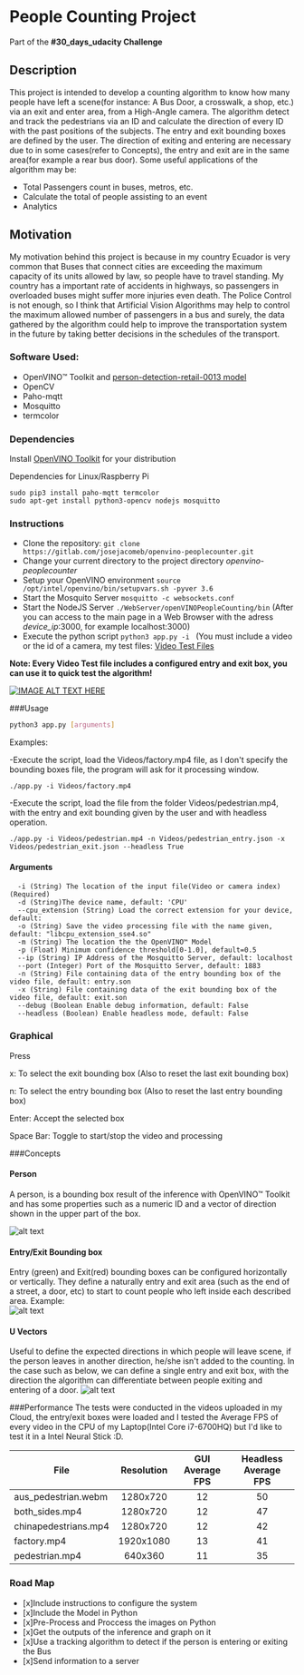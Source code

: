 # People Counting Project

Part of the **#30_days_udacity Challenge**

## Description
This project is intended to develop a counting algorithm to know how many people have left a  scene(for instance: A Bus Door, a crosswalk, a shop, etc.) via an exit and enter area, from a High-Angle camera. The algorithm detect and track the pedestrians via an ID and calculate the direction of every ID with the past positions of the subjects. The entry and exit bounding boxes are defined by the user. The direction of exiting and entering are necessary due to in some cases(refer to Concepts), the entry and exit are in the same area(for example a rear bus door). Some useful applications of the algorithm may be:
- Total Passengers count in buses, metros, etc.
- Calculate the total of people assisting to an event
- Analytics


## Motivation
My motivation behind this project is because in my country Ecuador is very common that Buses that connect cities are exceeding the maximum capacity of its units allowed by law, so people have to travel standing. My country has a important rate of accidents in highways, so passengers in overloaded buses might suffer more injuries even death. The Police Control is not enough, so I think that Artificial Vision Algorithms may help to control the maximum allowed number of passengers in a bus and surely, the data gathered by the algorithm could help to improve the transportation system in the future by taking better decisions in the schedules of the transport.

### Software Used:
- OpenVINO™ Toolkit and  [person-detection-retail-0013 model](https://docs.openvinotoolkit.org/latest/_models_intel_person_detection_retail_0013_description_person_detection_retail_0013.html)
- OpenCV
- Paho-mqtt
- Mosquitto
- termcolor

### Dependencies
Install [OpenVINO Toolkit](https://docs.openvinotoolkit.org/latest/index.html) for your distribution

Dependencies for Linux/Raspberry Pi

```
sudo pip3 install paho-mqtt termcolor
sudo apt-get install python3-opencv nodejs mosquitto
```

### Instructions
- Clone the repository: `git clone https://gitlab.com/josejacomeb/openvino-peoplecounter.git`
- Change your current directory to the project directory *openvino-peoplecounter*
- Setup your OpenVINO environment `source /opt/intel/openvino/bin/setupvars.sh -pyver 3.6`
- Start the Mosquito Server `mosquitto -c websockets.conf`
- Start the NodeJS Server `./WebServer/openVINOPeopleCounting/bin` (After you can access to the main page in a Web Browser with the adress *device_ip*:3000, for example localhost:3000)
- Execute the python script `python3 app.py -i ` (You must include a video or the id of a camera, my test files: [Video Test Files](https://drive.google.com/open?id=1RkcITNEsRpw5I01vvI9t7Pj0hgRV_GZF)

**Note: Every Video Test file includes a configured entry and exit box, you can use it to quick test the algorithm!**

[![IMAGE ALT TEXT HERE](http://img.youtube.com/vi/nNR66ZM1jaU/0.jpg)](https://youtu.be/nNR66ZM1jaU)

###Usage

```sh
python3 app.py [arguments]
```

Examples:

-Execute the script, load the Videos/factory.mp4 file, as I don't specify the bounding boxes file, the program will ask for it processing window.

```
./app.py -i Videos/factory.mp4
```

-Execute the script, load the file from the folder Videos/pedestrian.mp4, with the entry and exit bounding given by the user and with headless operation.

```
./app.py -i Videos/pedestrian.mp4 -n Videos/pedestrian_entry.json -x Videos/pedestrian_exit.json --headless True
```


#### **Arguments**
```
  -i (String) The location of the input file(Video or camera index) (Required)
  -d (String)The device name, default: 'CPU'
  --cpu_extension (String) Load the correct extension for your device, default:
  -o (String) Save the video processing file with the name given, default: "libcpu_extension_sse4.so"
  -m (String) The location the the OpenVINO™ Model
  -p (Float) Minimum confidence threshold[0-1.0], default=0.5
  --ip (String) IP Address of the Mosquitto Server, default: localhost
  --port (Integer) Port of the Mosquitto Server, default: 1883
  -n (String) File containing data of the entry bounding box of the video file, default: entry.son
  -x (String) File containing data of the exit bounding box of the video file, default: exit.son
  --debug (Boolean Enable debug information, default: False
  --headless (Boolean) Enable headless mode, default: False
```
### Graphical
Press

  x: To select the exit bounding box (Also to reset the last exit bounding box)

  n: To select the entry bounding box (Also to reset the last entry bounding box)

  Enter: Accept the selected box

  Space Bar: Toggle to start/stop the video and processing

###Concepts
#### Person
A person, is a bounding box result of the inference with OpenVINO™ Toolkit and has some  properties such as a numeric ID and a vector of direction shown in the upper part of the box.

![alt text](WebServer/openVINOPeopleCounting/public/images/id.png "ID image")

#### Entry/Exit Bounding box
Entry (green) and Exit(red) bounding boxes can be configured horizontally or vertically. They define a naturally entry and exit area (such as the end of a street, a door, etc) to start to count people who left inside each described area. Example:  
![alt text](WebServer/openVINOPeopleCounting/public/images/boundinboxes.png "ID image")
#### U Vectors
Useful to define the expected directions in which people will leave scene, if the person leaves in another direction, he/she isn't added to the counting. In the case such as below, we can define a single entry and exit box, with the direction the algorithm can differentiate between people exiting and entering of a door.
![alt text](WebServer/openVINOPeopleCounting/public/images/bothsides.png "ID image")

###Performance
The tests were conducted in the videos uploaded in my Cloud, the entry/exit boxes were loaded and I tested the Average FPS of every video in the CPU of my Laptop(Intel Core i7-6700HQ) but I'd like to test it in a Intel Neural Stick :D.

| File                  | Resolution    | GUI Average FPS | Headless Average FPS  |
| -------------         |:-------------:| :-----:         |   :--------------:    |
| aus_pedestrian.webm   | 1280x720      |  12             | 50                    |
| both_sides.mp4        | 1280x720      |  12             | 47                    |   
| chinapedestrians.mp4  | 1280x720      |  12             | 42                    |
| factory.mp4           | 1920x1080     |  13             | 41                    |
| pedestrian.mp4        | 640x360       |  11             | 35                    |
### Road Map
- [x]Include instructions to configure the system
- [x]Include the Model in Python
- [x]Pre-Process and Proccess the images on Python
- [x]Get the outputs of the inference and graph on it
- [x]Use a tracking algorithm to detect if the person is entering or exiting the Bus
- [x]Send information to a server

